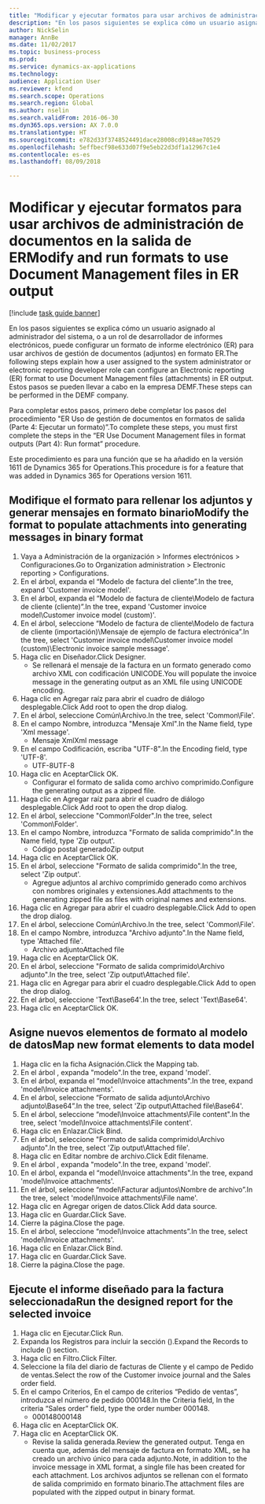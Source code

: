 ```yaml
--- 
title: "Modificar y ejecutar formatos para usar archivos de administración de documentos en la salida de ER"
description: "En los pasos siguientes se explica cómo un usuario asignado al administrador del sistema, o a un rol de desarrollador de informes electrónicos, puede configurar un formato de informe electrónico (ER) para usar archivos de gestión de documentos (adjuntos) en formato ER."
author: NickSelin
manager: AnnBe
ms.date: 11/02/2017
ms.topic: business-process
ms.prod: 
ms.service: dynamics-ax-applications
ms.technology: 
audience: Application User
ms.reviewer: kfend
ms.search.scope: Operations
ms.search.region: Global
ms.author: nselin
ms.search.validFrom: 2016-06-30
ms.dyn365.ops.version: AX 7.0.0
ms.translationtype: HT
ms.sourcegitcommit: e782d33f3748524491dace28008cd9148ae70529
ms.openlocfilehash: 5effbecf98e633d07f9e5eb22d3df1a12967c1e4
ms.contentlocale: es-es
ms.lasthandoff: 08/09/2018

---
```

# <a name="modify-and-run-formats-to-use-document-management-files-in-er-output"></a><span data-ttu-id="bfbe2-103">Modificar y ejecutar formatos para usar archivos de administración de documentos en la salida de ER</span><span class="sxs-lookup"><span data-stu-id="bfbe2-103">Modify and run formats to use Document Management files in ER output</span></span>

[!include [task guide banner](../../includes/task-guide-banner.md)]

<span data-ttu-id="bfbe2-104">En los pasos siguientes se explica cómo un usuario asignado al administrador del sistema, o a un rol de desarrollador de informes electrónicos, puede configurar un formato de informe electrónico (ER) para usar archivos de gestión de documentos (adjuntos) en formato ER.</span><span class="sxs-lookup"><span data-stu-id="bfbe2-104">The following steps explain how a user assigned to the system administrator or electronic reporting developer role can configure an Electronic reporting (ER) format to use Document Management files (attachments) in ER output.</span></span> <span data-ttu-id="bfbe2-105">Estos pasos se pueden llevar a cabo en la empresa DEMF.</span><span class="sxs-lookup"><span data-stu-id="bfbe2-105">These steps can be performed in the DEMF company.</span></span>

<span data-ttu-id="bfbe2-106">Para completar estos pasos, primero debe completar los pasos del procedimiento "ER Uso de gestión de documentos en formatos de salida (Parte 4: Ejecutar un formato)”.</span><span class="sxs-lookup"><span data-stu-id="bfbe2-106">To complete these steps, you must first complete the steps in the “ER Use Document Management files in format outputs (Part 4): Run format” procedure.</span></span>

<span data-ttu-id="bfbe2-107">Este procedimiento es para una función que se ha añadido en la versión 1611 de Dynamics 365 for Operations.</span><span class="sxs-lookup"><span data-stu-id="bfbe2-107">This procedure is for a feature that was added in Dynamics 365 for Operations version 1611.</span></span>


## <a name="modify-the-format-to-populate-attachments-into-generating-messages-in-binary-format"></a><span data-ttu-id="bfbe2-108">Modifique el formato para rellenar los adjuntos y generar mensajes en formato binario</span><span class="sxs-lookup"><span data-stu-id="bfbe2-108">Modify the format to populate attachments into generating messages in binary format</span></span>
1. <span data-ttu-id="bfbe2-109">Vaya a Administración de la organización > Informes electrónicos > Configuraciones.</span><span class="sxs-lookup"><span data-stu-id="bfbe2-109">Go to Organization administration > Electronic reporting > Configurations.</span></span>
2. <span data-ttu-id="bfbe2-110">En el árbol, expanda el “Modelo de factura del cliente”.</span><span class="sxs-lookup"><span data-stu-id="bfbe2-110">In the tree, expand 'Customer invoice model'.</span></span>
3. <span data-ttu-id="bfbe2-111">En el árbol, expanda el “Modelo de factura de cliente\Modelo de factura de cliente (cliente)”.</span><span class="sxs-lookup"><span data-stu-id="bfbe2-111">In the tree, expand 'Customer invoice model\Customer invoice model (custom)'.</span></span>
4. <span data-ttu-id="bfbe2-112">En el árbol, seleccione “Modelo de factura de cliente\Modelo de factura de cliente (importación)\Mensaje de ejemplo de factura electrónica”.</span><span class="sxs-lookup"><span data-stu-id="bfbe2-112">In the tree, select 'Customer invoice model\Customer invoice model (custom)\Electronic invoice sample message'.</span></span>
5. <span data-ttu-id="bfbe2-113">Haga clic en Diseñador.</span><span class="sxs-lookup"><span data-stu-id="bfbe2-113">Click Designer.</span></span>
    * <span data-ttu-id="bfbe2-114">Se rellenará el mensaje de la factura en un formato generado como archivo XML con codificación UNICODE.</span><span class="sxs-lookup"><span data-stu-id="bfbe2-114">You will populate the invoice message in the generating output as an XML file using UNICODE encoding.</span></span>  
6. <span data-ttu-id="bfbe2-115">Haga clic en Agregar raíz para abrir el cuadro de diálogo desplegable.</span><span class="sxs-lookup"><span data-stu-id="bfbe2-115">Click Add root to open the drop dialog.</span></span>
7. <span data-ttu-id="bfbe2-116">En el árbol, seleccione Común\Archivo.</span><span class="sxs-lookup"><span data-stu-id="bfbe2-116">In the tree, select 'Common\File'.</span></span>
8. <span data-ttu-id="bfbe2-117">En el campo Nombre, introduzca "Mensaje Xml".</span><span class="sxs-lookup"><span data-stu-id="bfbe2-117">In the Name field, type 'Xml message'.</span></span>
    * <span data-ttu-id="bfbe2-118">Mensaje Xml</span><span class="sxs-lookup"><span data-stu-id="bfbe2-118">Xml message</span></span>  
9. <span data-ttu-id="bfbe2-119">En el campo Codificación, escriba "UTF-8".</span><span class="sxs-lookup"><span data-stu-id="bfbe2-119">In the Encoding field, type 'UTF-8'.</span></span>
    * <span data-ttu-id="bfbe2-120">UTF-8</span><span class="sxs-lookup"><span data-stu-id="bfbe2-120">UTF-8</span></span>  
10. <span data-ttu-id="bfbe2-121">Haga clic en Aceptar</span><span class="sxs-lookup"><span data-stu-id="bfbe2-121">Click OK.</span></span>
    * <span data-ttu-id="bfbe2-122">Configurar el formato de salida como archivo comprimido.</span><span class="sxs-lookup"><span data-stu-id="bfbe2-122">Configure the generating output as a zipped file.</span></span>  
11. <span data-ttu-id="bfbe2-123">Haga clic en Agregar raíz para abrir el cuadro de diálogo desplegable.</span><span class="sxs-lookup"><span data-stu-id="bfbe2-123">Click Add root to open the drop dialog.</span></span>
12. <span data-ttu-id="bfbe2-124">En el árbol, seleccione "Common\Folder".</span><span class="sxs-lookup"><span data-stu-id="bfbe2-124">In the tree, select 'Common\Folder'.</span></span>
13. <span data-ttu-id="bfbe2-125">En el campo Nombre, introduzca "Formato de salida comprimido".</span><span class="sxs-lookup"><span data-stu-id="bfbe2-125">In the Name field, type 'Zip output'.</span></span>
    * <span data-ttu-id="bfbe2-126">Código postal generado</span><span class="sxs-lookup"><span data-stu-id="bfbe2-126">Zip output</span></span>  
14. <span data-ttu-id="bfbe2-127">Haga clic en Aceptar</span><span class="sxs-lookup"><span data-stu-id="bfbe2-127">Click OK.</span></span>
15. <span data-ttu-id="bfbe2-128">En el árbol, seleccione "Formato de salida comprimido".</span><span class="sxs-lookup"><span data-stu-id="bfbe2-128">In the tree, select 'Zip output'.</span></span>
    * <span data-ttu-id="bfbe2-129">Agregue adjuntos al archivo comprimido generado como archivos con nombres originales y extensiones.</span><span class="sxs-lookup"><span data-stu-id="bfbe2-129">Add attachments to the generating zipped file as files with original names and extensions.</span></span>  
16. <span data-ttu-id="bfbe2-130">Haga clic en Agregar para abrir el cuadro desplegable.</span><span class="sxs-lookup"><span data-stu-id="bfbe2-130">Click Add to open the drop dialog.</span></span>
17. <span data-ttu-id="bfbe2-131">En el árbol, seleccione Común\Archivo.</span><span class="sxs-lookup"><span data-stu-id="bfbe2-131">In the tree, select 'Common\File'.</span></span>
18. <span data-ttu-id="bfbe2-132">En el campo Nombre, introduzca "Archivo adjunto".</span><span class="sxs-lookup"><span data-stu-id="bfbe2-132">In the Name field, type 'Attached file'.</span></span>
    * <span data-ttu-id="bfbe2-133">Archivo adjunto</span><span class="sxs-lookup"><span data-stu-id="bfbe2-133">Attached file</span></span>  
19. <span data-ttu-id="bfbe2-134">Haga clic en Aceptar</span><span class="sxs-lookup"><span data-stu-id="bfbe2-134">Click OK.</span></span>
20. <span data-ttu-id="bfbe2-135">En el árbol, seleccione "Formato de salida comprimido\Archivo adjunto".</span><span class="sxs-lookup"><span data-stu-id="bfbe2-135">In the tree, select 'Zip output\Attached file'.</span></span>
21. <span data-ttu-id="bfbe2-136">Haga clic en Agregar para abrir el cuadro desplegable.</span><span class="sxs-lookup"><span data-stu-id="bfbe2-136">Click Add to open the drop dialog.</span></span>
22. <span data-ttu-id="bfbe2-137">En el árbol, seleccione 'Text\Base64'.</span><span class="sxs-lookup"><span data-stu-id="bfbe2-137">In the tree, select 'Text\Base64'.</span></span>
23. <span data-ttu-id="bfbe2-138">Haga clic en Aceptar</span><span class="sxs-lookup"><span data-stu-id="bfbe2-138">Click OK.</span></span>

## <a name="map-new-format-elements-to-data-model"></a><span data-ttu-id="bfbe2-139">Asigne nuevos elementos de formato al modelo de datos</span><span class="sxs-lookup"><span data-stu-id="bfbe2-139">Map new format elements to data model</span></span>
1. <span data-ttu-id="bfbe2-140">Haga clic en la ficha Asignación.</span><span class="sxs-lookup"><span data-stu-id="bfbe2-140">Click the Mapping tab.</span></span>
2. <span data-ttu-id="bfbe2-141">En el árbol , expanda "modelo".</span><span class="sxs-lookup"><span data-stu-id="bfbe2-141">In the tree, expand 'model'.</span></span>
3. <span data-ttu-id="bfbe2-142">En el árbol, expanda el “model\Invoice attachments".</span><span class="sxs-lookup"><span data-stu-id="bfbe2-142">In the tree, expand 'model\Invoice attachments'.</span></span>
4. <span data-ttu-id="bfbe2-143">En el árbol, seleccione “Formato de salida adjunto\Archivo adjunto\Base64”.</span><span class="sxs-lookup"><span data-stu-id="bfbe2-143">In the tree, select 'Zip output\Attached file\Base64'.</span></span>
5. <span data-ttu-id="bfbe2-144">En el árbol, seleccione “model\Invoice attachments\File content".</span><span class="sxs-lookup"><span data-stu-id="bfbe2-144">In the tree, select 'model\Invoice attachments\File content'.</span></span>
6. <span data-ttu-id="bfbe2-145">Haga clic en Enlazar.</span><span class="sxs-lookup"><span data-stu-id="bfbe2-145">Click Bind.</span></span>
7. <span data-ttu-id="bfbe2-146">En el árbol, seleccione "Formato de salida comprimido\Archivo adjunto".</span><span class="sxs-lookup"><span data-stu-id="bfbe2-146">In the tree, select 'Zip output\Attached file'.</span></span>
8. <span data-ttu-id="bfbe2-147">Haga clic en Editar nombre de archivo.</span><span class="sxs-lookup"><span data-stu-id="bfbe2-147">Click Edit filename.</span></span>
9. <span data-ttu-id="bfbe2-148">En el árbol , expanda "modelo".</span><span class="sxs-lookup"><span data-stu-id="bfbe2-148">In the tree, expand 'model'.</span></span>
10. <span data-ttu-id="bfbe2-149">En el árbol, expanda el “model\Invoice attachments".</span><span class="sxs-lookup"><span data-stu-id="bfbe2-149">In the tree, expand 'model\Invoice attachments'.</span></span>
11. <span data-ttu-id="bfbe2-150">En el árbol, seleccione “model\Facturar adjuntos\Nombre de archivo”.</span><span class="sxs-lookup"><span data-stu-id="bfbe2-150">In the tree, select 'model\Invoice attachments\File name'.</span></span>
12. <span data-ttu-id="bfbe2-151">Haga clic en Agregar origen de datos.</span><span class="sxs-lookup"><span data-stu-id="bfbe2-151">Click Add data source.</span></span>
13. <span data-ttu-id="bfbe2-152">Haga clic en Guardar.</span><span class="sxs-lookup"><span data-stu-id="bfbe2-152">Click Save.</span></span>
14. <span data-ttu-id="bfbe2-153">Cierre la página.</span><span class="sxs-lookup"><span data-stu-id="bfbe2-153">Close the page.</span></span>
15. <span data-ttu-id="bfbe2-154">En el árbol, seleccione “model\Invoice attachments”.</span><span class="sxs-lookup"><span data-stu-id="bfbe2-154">In the tree, select 'model\Invoice attachments'.</span></span>
16. <span data-ttu-id="bfbe2-155">Haga clic en Enlazar.</span><span class="sxs-lookup"><span data-stu-id="bfbe2-155">Click Bind.</span></span>
17. <span data-ttu-id="bfbe2-156">Haga clic en Guardar.</span><span class="sxs-lookup"><span data-stu-id="bfbe2-156">Click Save.</span></span>
18. <span data-ttu-id="bfbe2-157">Cierre la página.</span><span class="sxs-lookup"><span data-stu-id="bfbe2-157">Close the page.</span></span>

## <a name="run-the-designed-report-for-the-selected-invoice"></a><span data-ttu-id="bfbe2-158">Ejecute el informe diseñado para la factura seleccionada</span><span class="sxs-lookup"><span data-stu-id="bfbe2-158">Run the designed report for the selected invoice</span></span>
1. <span data-ttu-id="bfbe2-159">Haga clic en Ejecutar.</span><span class="sxs-lookup"><span data-stu-id="bfbe2-159">Click Run.</span></span>
2. <span data-ttu-id="bfbe2-160">Expanda los Registros para incluir la sección ().</span><span class="sxs-lookup"><span data-stu-id="bfbe2-160">Expand the Records to include () section.</span></span>
3. <span data-ttu-id="bfbe2-161">Haga clic en Filtro.</span><span class="sxs-lookup"><span data-stu-id="bfbe2-161">Click Filter.</span></span>
4. <span data-ttu-id="bfbe2-162">Seleccione la fila del diario de facturas de Cliente y el campo de Pedido de ventas.</span><span class="sxs-lookup"><span data-stu-id="bfbe2-162">Select the row of the Customer invoice journal and the Sales order field.</span></span>
5. <span data-ttu-id="bfbe2-163">En el campo Criterios, En el campo de criterios “Pedido de ventas”, introduzca el número de pedido 000148.</span><span class="sxs-lookup"><span data-stu-id="bfbe2-163">In the Criteria field, In the criteria “Sales order” field, type the order number 000148.</span></span>
    * <span data-ttu-id="bfbe2-164">000148</span><span class="sxs-lookup"><span data-stu-id="bfbe2-164">000148</span></span>  
6. <span data-ttu-id="bfbe2-165">Haga clic en Aceptar</span><span class="sxs-lookup"><span data-stu-id="bfbe2-165">Click OK.</span></span>
7. <span data-ttu-id="bfbe2-166">Haga clic en Aceptar</span><span class="sxs-lookup"><span data-stu-id="bfbe2-166">Click OK.</span></span>
    * <span data-ttu-id="bfbe2-167">Revise la salida generada.</span><span class="sxs-lookup"><span data-stu-id="bfbe2-167">Review the generated output.</span></span> <span data-ttu-id="bfbe2-168">Tenga en cuenta que, además del mensaje de factura en formato XML, se ha creado un archivo único para cada adjunto.</span><span class="sxs-lookup"><span data-stu-id="bfbe2-168">Note, in addition to the invoice message in XML format, a single file has been created for each attachment.</span></span> <span data-ttu-id="bfbe2-169">Los archivos adjuntos se rellenan con el formato de salida comprimido en formato binario.</span><span class="sxs-lookup"><span data-stu-id="bfbe2-169">The attachment files are populated with the zipped output in binary format.</span></span>  


